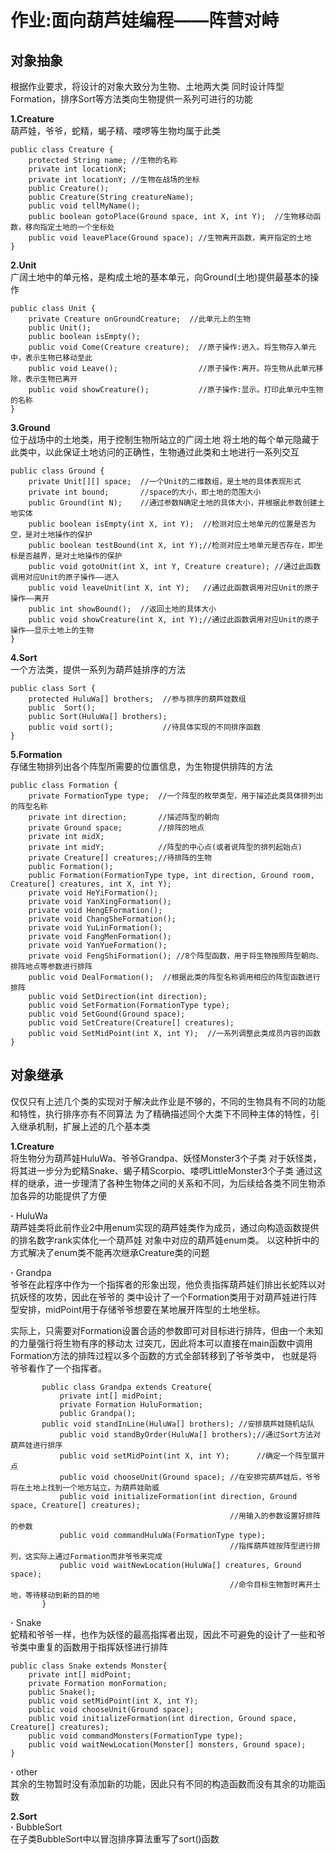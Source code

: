 # 作业:面向葫芦娃编程——阵营对峙
## 对象抽象
根据作业要求，将设计的对象大致分为生物、土地两大类
同时设计阵型Formation，排序Sort等方法类向生物提供一系列可进行的功能

**1.Creature**      
葫芦娃，爷爷，蛇精，蝎子精、喽啰等生物均属于此类
```
public class Creature {
    protected String name; //生物的名称
    private int locationX;
    private int locationY; //生物在战场的坐标
    public Creature();
    public Creature(String creatureName);
    public void tellMyName(); 
    public boolean gotoPlace(Ground space, int X, int Y);  //生物移动函数，移向指定土地的一个坐标处
    public void leavePlace(Ground space); //生物离开函数，离开指定的土地
}
```

**2.Unit**      
广阔土地中的单元格，是构成土地的基本单元，向Ground(土地)提供最基本的操作
```
public class Unit {
    private Creature onGroundCreature;  //此单元上的生物
    public Unit();
    public boolean isEmpty();  
    public void Come(Creature creature);  //原子操作:进入。将生物存入单元中，表示生物已移动至此
    public void Leave();                  //原子操作:离开。将生物从此单元移除，表示生物已离开
    public void showCreature();           //原子操作:显示。打印此单元中生物的名称
}
```

**3.Ground**     
位于战场中的土地类，用于控制生物所站立的广阔土地
将土地的每个单元隐藏于此类中，以此保证土地访问的正确性，生物通过此类和土地进行一系列交互
```
public class Ground {
    private Unit[][] space;  //一个Unit的二维数组，是土地的具体表现形式
    private int bound;       //space的大小，即土地的范围大小
    public Ground(int N);    //通过参数N确定土地的具体大小，并根据此参数创建土地实体
    public boolean isEmpty(int X, int Y);  //检测对应土地单元的位置是否为空，是对土地操作的保护
    public boolean testBound(int X, int Y);//检测对应土地单元是否存在，即坐标是否越界，是对土地操作的保护
    public void gotoUnit(int X, int Y, Creature creature); //通过此函数调用对应Unit的原子操作——进入
    public void leaveUnit(int X, int Y);   //通过此函数调用对应Unit的原子操作——离开
    public int showBound();  //返回土地的具体大小
    public void showCreature(int X, int Y);//通过此函数调用对应Unit的原子操作——显示土地上的生物
}

```

**4.Sort**      
一个方法类，提供一系列为葫芦娃排序的方法
```
public class Sort {
    protected HuluWa[] brothers;  //参与排序的葫芦娃数组
    public  Sort();
    public Sort(HuluWa[] brothers);
    public void sort();           //待具体实现的不同排序函数
}
```

**5.Formation**       
存储生物排列出各个阵型所需要的位置信息，为生物提供排阵的方法
```
public class Formation {
    private FormationType type;  //一个阵型的枚举类型，用于描述此类具体排列出的阵型名称
    private int direction;       //描述阵型的朝向
    private Ground space;        //排阵的地点
    private int midX;
    private int midY;            //阵型的中心点(或者说阵型的排列起始点)
    private Creature[] creatures;//待排阵的生物
    public Formation();
    public Formation(FormationType type, int direction, Ground room, Creature[] creatures, int X, int Y);
    private void HeYiFormation();
    private void YanXingFormation();
    private void HengEFormation();
    private void ChangSheFormation();
    private void YuLinFormation();
    private void FangMenFormation();
    private void YanYueFormation();
    private void FengShiFormation(); //8个阵型函数，用于将生物按照阵型朝向、排阵地点等参数进行排阵
    public void DealFormation();  //根据此类的阵型名称调用相应的阵型函数进行排阵
    public void SetDirection(int direction);
    public void SetFormation(FormationType type);
    public void SetGound(Ground space);
    public void SetCreature(Creature[] creatures);
    public void SetMidPoint(int X, int Y);  //一系列调整此类成员内容的函数
}
```


## 对象继承
仅仅只有上述几个类的实现对于解决此作业是不够的，不同的生物具有不同的功能和特性，执行排序亦有不同算法
为了精确描述同个大类下不同种主体的特性，引入继承机制，扩展上述的几个基本类

**1.Creature**       
将生物分为葫芦娃HuluWa、爷爷Grandpa、妖怪Monster3个子类
对于妖怪类，将其进一步分为蛇精Snake、蝎子精Scorpio、喽啰LittleMonster3个子类
通过这样的继承，进一步理清了各种生物体之间的关系和不同，为后续给各类不同生物添加各异的功能提供了方便


 **·** HuluWa    
葫芦娃类将此前作业2中用enum实现的葫芦娃类作为成员，通过向构造函数提供的排名数字rank实体化一个葫芦娃
对象中对应的葫芦娃enum类。
以这种折中的方式解决了enum类不能再次继承Creature类的问题

 **·** Grandpa    
爷爷在此程序中作为一个指挥者的形象出现，他负责指挥葫芦娃们排出长蛇阵以对抗妖怪的攻势，因此在爷爷的
类中设计了一个Formation类用于对葫芦娃进行阵型安排，midPoint用于存储爷爷想要在某地展开阵型的土地坐标。

实际上，只需要对Formation设置合适的参数即可对目标进行排阵，但由一个未知的力量强行将生物有序的移动太
过突兀，因此将本可以直接在main函数中调用Formation方法的排阵过程以多个函数的方式全部转移到了爷爷类中，
也就是将爷爷看作了一个指挥者。

 ```
        public class Grandpa extends Creature{
            private int[] midPoint;
            private Formation HuluFormation;
            public Grandpa();
	    public void standInLine(HuluWa[] brothers); //安排葫芦娃随机站队
            public void standByOrder(HuluWa[] brothers);//通过Sort方法对葫芦娃进行排序
            public void setMidPoint(int X, int Y);      //确定一个阵型展开点
            public void chooseUnit(Ground space); //在安排完葫芦娃后，爷爷将在土地上找到一个地方站立，为葫芦娃助威
            public void initializeFormation(int direction, Ground space, Creature[] creatures);
                                                  //用输入的参数设置好排阵的参数
            public void commandHuluWa(FormationType type);
                                                  //指挥葫芦娃按阵型进行排列，这实际上通过Formation而非爷爷来完成
            public void waitNewLocation(HuluWa[] creatures, Ground space);
                                                  //命令目标生物暂时离开土地，等待移动到新的目的地
        }
```

**·** Snake    
蛇精和爷爷一样，也作为妖怪的最高指挥者出现，因此不可避免的设计了一些和爷爷类中重复的函数用于指挥妖怪进行排阵

```
public class Snake extends Monster{
    private int[] midPoint;
    private Formation monFormation;
    public Snake();
    public void setMidPoint(int X, int Y);
    public void chooseUnit(Ground space);
    public void initializeFormation(int direction, Ground space, Creature[] creatures);
    public void commandMonsters(FormationType type);
    public void waitNewLocation(Monster[] monsters, Ground space);
}
```

**·** other    
其余的生物暂时没有添加新的功能，因此只有不同的构造函数而没有其余的功能函数

**2.Sort**    
 **·** BubbleSort    
在子类BubbleSort中以冒泡排序算法重写了sort()函数

